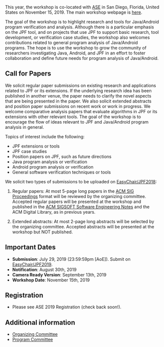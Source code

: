 This year, the workshop is co-located with [ASE](https://2019.ase-conferences.org/) in San Diego, Florida, United States on November 15, 2019. The main workshop webpage is [here](https://2019.ase-conferences.org/home/jpf-2019).

The goal of the workshop is to highlight research and tools for Java/Android program verification and analysis. Although there is a particular emphasis on the JPF tool, and on projects that use JPF to support basic research, tool development, or verification case studies, the workshop also welcomes contributions related to general program analysis of Java/Android programs. The hope is to use the workshop to grow the community of researchers investigating Java, Android, and JPF in an effort to foster collaboration and define future needs for program analysis of Java/Android.

## Call for Papers

We solicit regular paper submissions on existing research and applications related to JPF or its extensions. If the underlying research idea has been published in another venue, the paper needs to clarify the novel aspects that are being presented in the paper. We also solicit extended abstracts and position paper submissions on recent work or work in progress. We welcome comparative analysis papers that evaluate algorithms in JPF or its extensions with other relevant tools. The goal of the workshop is to encourage the flow of ideas relevant to JPF and Java/Android program analysis in general.

Topics of interest include the following:

  * JPF extensions or tools
  * JPF case studies
  * Position papers on JPF, such as future directions
  * Java program analysis or verification
  * Android program analysis or verification
  * General software verification techniques or tools

We solicit two types of submissions to be uploaded on [EasyChair/JPF2018](https://easychair.org/conferences/?conf=jpf2018):

1. Regular papers: At most 5-page long papers in the [ACM SIG Proceedings](http://www.acm.org/publications/proceedings-template) format will be reviewed by the organizing committee. Accepted regular papers will be presented at the workshop and published in the [ACM SIGSOFT Software Engineering Notes](https://www.sigsoft.org/SEN) and the ACM Digital Library, as in previous years.

2. Extended abstracts: At most 2-page long abstracts will be selected by the organizing committee. Accepted abstracts will be presented at the workshop but NOT published.

## Important Dates

  * **Submission**: July 29, 2019 (23:59:59pm [AoE]). Submit on [EasyChair/JPF2019](https://easychair.org/conferences/?conf=jpf2019).
  * **Notification**: August 30th, 2019
  * **Camera Ready Version**: September 13th, 2019
  * **Workshop Date**: November 15th, 2019

## Registration
* Please see ASE 2019 Registration (check back soon!).

## Additional information
   * [Organizing Committee](https://2019.ase-conferences.org/committee/jpf-2019-papers-organizing-committee)
   * [Program Committee](https://2019.ase-conferences.org/committee/jpf-2019-papers-program-committee)


